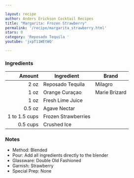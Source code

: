 ```yaml
---

layout: recipe
author: Anders Erickson Cocktail Recipes
title: "Margarita: Frozen Strawberry"
permalink: '/recipe/margarita_strawberry.html'
stars: 0
category: 'Reposado Tequila '
youtube: 'jxpT11WEtWQ'

---
```


### Ingredients

|  Amount       | Ingredient          | Brand         |
| ------------: | ------------------- | ------------- |
|          2 oz | Reposado Tequila    | Milagro       |
|          1 oz | Orange Curaçao      | Marie Brizard |
|          1 oz | Fresh Lime Juice    |
|        0.5 oz | Agave Nectar        |
| 1 to 1.5 cups | Frozen Strawberries |
|      0.5 cups | Crushed Ice         |

### Notes

- Method: Blended
- Pour: Add all ingredients directly to the blender
- Glassware: Double Old Fashioned
- Garnish: Strawberry
- Special Prep: None

